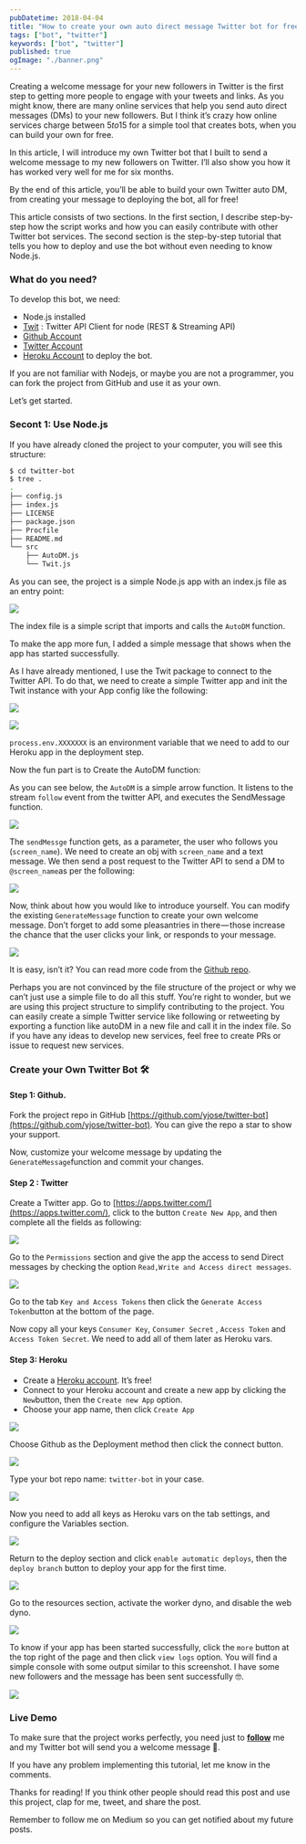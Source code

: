 ```yaml
---
pubDatetime: 2018-04-04
title: "How to create your own auto direct message Twitter bot for free 💬"
tags: ["bot", "twitter"]
keywords: ["bot", "twitter"]
published: true
ogImage: "./banner.png"
---
```


Creating a welcome message for your new followers in Twitter is the first step to getting more people to engage with your tweets and links. As you might know, there are many online services that help you send auto direct messages (DMs) to your new followers. But I think it’s crazy how online services charge between $5 to$15 for a simple tool that creates bots, when you can build your own for free.

In this article, I will introduce my own Twitter bot that I built to send a welcome message to my new followers on Twitter. I’ll also show you how it has worked very well for me for six months.

By the end of this article, you’ll be able to build your own Twitter auto DM, from creating your message to deploying the bot, all for free!

This article consists of two sections. In the first section, I describe step-by-step how the script works and how you can easily contribute with other Twitter bot services. The second section is the step-by-step tutorial that tells you how to deploy and use the bot without even needing to know Node.js.

### What do you need?

To develop this bot, we need:

- Node.js installed
- [Twit](https://github.com/ttezel/twit) : Twitter API Client for node (REST & Streaming API)
- [Github Account](https://github.com/)
- [Twitter Account](https://twitter.com/)
- [Heroku Account](https://www.heroku.com/) to deploy the bot.

If you are not familiar with Nodejs, or maybe you are not a programmer, you can fork the project from GitHub and use it as your own.

Let’s get started.

### Secont 1: Use Node.js

If you have already cloned the project to your computer, you will see this structure:

```sh
$ cd twitter-bot
$ tree .
.
├── config.js
├── index.js
├── LICENSE
├── package.json
├── Procfile
├── README.md
└── src
    ├── AutoDM.js
    └── Twit.js
```

As you can see, the project is a simple Node.js app with an index.js file as an entry point:

![](https://cdn-images-1.medium.com/max/1600/1*Y-eOVjfnFZYCN5LQUblrhw.png)

The index file is a simple script that imports and calls the `AutoDM` function.

To make the app more fun, I added a simple message that shows when the app has started successfully.

As I have already mentioned, I use the Twit package to connect to the Twitter API. To do that, we need to create a simple Twitter app and init the Twit instance with your App config like the following:

![](https://cdn-images-1.medium.com/max/1600/1*X4jq7jTLSq346ho5Y7WJ5A.png)

![](https://cdn-images-1.medium.com/max/1600/1*gpIo0pnMOEGV_ApszXz-0A.png)

`process.env.XXXXXXX` is an environment variable that we need to add to our Heroku app in the deployment step.

Now the fun part is to Create the AutoDM function:

As you can see below, the `AutoDM` is a simple arrow function. It listens to the stream `follow` event from the twitter API, and executes the SendMessage function.

![](https://cdn-images-1.medium.com/max/1600/0*kGF0ObTjFW4zIVA2.)

The `sendMessge` function gets, as a parameter, the user who follows you (`screen_name`). We need to create an obj with `screen_name` and a text message. We then send a post request to the Twitter API to send a DM to `@screen_name`as per the following:

![](https://cdn-images-1.medium.com/max/1600/1*8RHHjhuP5MMix6iyB1oFQA.png)

Now, think about how you would like to introduce yourself. You can modify the existing `GenerateMessage` function to create your own welcome message. Don’t forget to add some pleasantries in there — those increase the chance that the user clicks your link, or responds to your message.

![](https://cdn-images-1.medium.com/max/1600/1*vsCpSy_gRmkKavZeyzF9WA.png)

It is easy, isn’t it? You can read more code from the [Github repo](https://github.com/yjose/twitter-bot).

Perhaps you are not convinced by the file structure of the project or why we can’t just use a simple file to do all this stuff. You’re right to wonder, but we are using this project structure to simplify contributing to the project. You can easily create a simple Twitter service like following or retweeting by exporting a function like autoDM in a new file and call it in the index file. So if you have any ideas to develop new services, feel free to create PRs or issue to request new services.

### Create your Own Twitter Bot 🛠

#### Step 1: Github.

Fork the project repo in GitHub [https://github.com/yjose/twitter-bot](https://github.com/yjose/twitter-bot). You can give the repo a star to show your support.

Now, customize your welcome message by updating the `GenerateMessage`function and commit your changes.

#### Step 2 : Twitter

Create a Twitter app. Go to [https://apps.twitter.com/](https://apps.twitter.com/), click to the button `Create New App`, and then complete all the fields as following:

![](https://cdn-images-1.medium.com/max/1600/1*Gr9ggwyDcJgSnK-T8U3_JQ.png)

Go to the `Permissions` section and give the app the access to send Direct messages by checking the option `Read,Write and Access direct messages`.

![](https://cdn-images-1.medium.com/max/1600/1*m8qV-_h0eK4yMSofD0qINQ.png)

Go to the tab `Key and Access Tokens` then click the `Generate Access Token`button at the bottom of the page.

Now copy all your keys `Consumer Key`, `Consumer Secret` , `Access Token` and `Access Token Secret`. We need to add all of them later as Heroku vars.

#### Step 3: Heroku

- Create a [Heroku account](https://dashboard.heroku.com/). It’s free!
- Connect to your Heroku account and create a new app by clicking the `New`button, then the `Create new App` option.
- Choose your app name, then click `Create App`

![](https://cdn-images-1.medium.com/max/2000/1*J7tbxXiRzeOZTlyzIvYxOg.png)

Choose Github as the Deployment method then click the connect button.

![](https://cdn-images-1.medium.com/max/2000/1*QETgzVnscTLIxuD9XFEV5g.png)

Type your bot repo name: `twitter-bot` in your case.

![](https://cdn-images-1.medium.com/max/2000/1*nX4Zcbm77GVLmu9s7NWwSQ.png)

Now you need to add all keys as Heroku vars on the tab settings, and configure the Variables section.

![](https://cdn-images-1.medium.com/max/2000/1*VJgHnF6orcT1PGvyi_JxHA.png)

Return to the deploy section and click `enable automatic deploys`, then the `deploy branch` button to deploy your app for the first time.

![](https://cdn-images-1.medium.com/max/2000/1*fbJDa_hPhcR5ZTByd4rIZQ.png)

Go to the resources section, activate the worker dyno, and disable the web dyno.

![](https://cdn-images-1.medium.com/max/2000/1*rBSbnSWgrV0d0_lHh38JkQ.png)

To know if your app has been started successfully, click the `more` button at the top right of the page and then click `view logs` option. You will find a simple console with some output similar to this screenshot. I have some new followers and the message has been sent successfully 🤓.

![](https://cdn-images-1.medium.com/max/2000/1*_IH2z4FhXeew5u5PGgW8Nw.png)

### Live Demo

To make sure that the project works perfectly, you need just to [**follow**](https://twitter.com/ElaziziYoussouf) me and my Twitter bot will send you a welcome message 🤗.

If you have any problem implementing this tutorial, let me know in the comments.

Thanks for reading! If you think other people should read this post and use this project, clap for me, tweet, and share the post.

Remember to follow me on Medium so you can get notified about my future posts.
